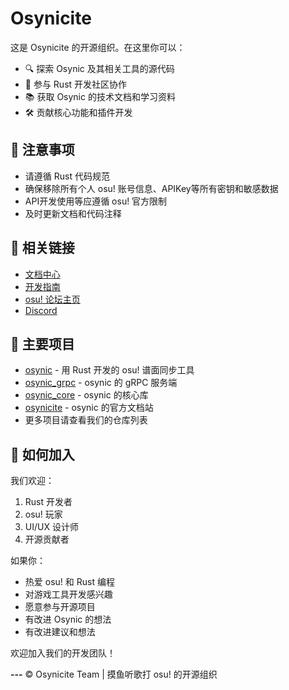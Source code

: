 # Osynicite
这是 Osynicite 的开源组织。在这里你可以：
- 🔍 探索 Osynic 及其相关工具的源代码
- 🤝 参与 Rust 开发社区协作
- 📚 获取 Osynic 的技术文档和学习资料
- 🛠️ 贡献核心功能和插件开发

## 📢 注意事项
- 请遵循 Rust 代码规范
- 确保移除所有个人 osu! 账号信息、APIKey等所有密钥和敏感数据
- API开发使用等应遵循 osu! 官方限制
- 及时更新文档和代码注释

## 🔗 相关链接
- [文档中心](文档链接)
- [开发指南](开发指南链接)
- [osu! 论坛主页](论坛链接)
- [Discord](Discord链接)

## 🌟 主要项目
- [osynic](https://github.com/osynicite/osynic) - 用 Rust 开发的 osu! 谱面同步工具
- [osynic_grpc](https://github.com/osynicite/osynic_grpc) - osynic 的 gRPC 服务端
- [osynic_core](https://github.com/osynicite/osynic_core) - osynic 的核心库
- [osynicite](https://github.com/osynicite/osynicite) - osynic 的官方文档站
- 更多项目请查看我们的仓库列表

## 👥 如何加入
我们欢迎：
1. Rust 开发者
2. osu! 玩家
3. UI/UX 设计师
4. 开源贡献者

如果你：
- 热爱 osu! 和 Rust 编程
- 对游戏工具开发感兴趣
- 愿意参与开源项目
- 有改进 Osynic 的想法
- 有改进建议和想法

欢迎加入我们的开发团队！

**---**
©️ Osynicite Team | 摸鱼听歌打 osu! 的开源组织